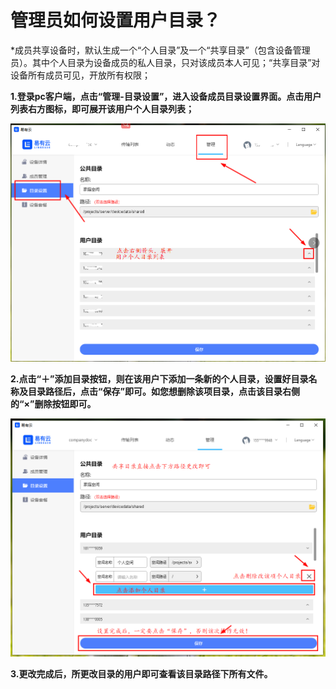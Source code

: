 # 管理员如何设置用户目录？
*成员共享设备时，默认生成一个“个人目录”及一个“共享目录”（包含设备管理员）。其中个人目录为设备成员的私人目录，只对该成员本人可见；“共享目录”对设备所有成员可见，开放所有权限；

**1.登录pc客户端，点击“管理-目录设置”，进入设备成员目录设置界面。点击用户列表右方图标，即可展开该用户个人目录列表；**

![dsp1.png](./DirectorySettings/dsp1.png)


**2.点击“＋”添加目录按钮，则在该用户下添加一条新的个人目录，设置好目录名称及目录路径后，点击“保存”即可。如您想删除该项目录，点击该目录右侧的“×”删除按钮即可。**

![dsp2.png](./DirectorySettings/dsp2.png)

**3.更改完成后，所更改目录的用户即可查看该目录路径下所有文件。**